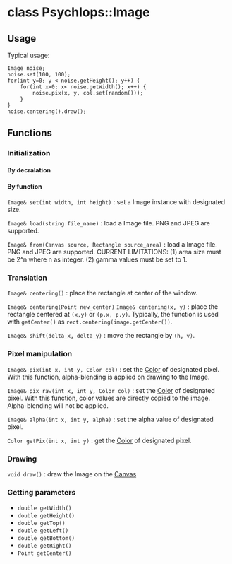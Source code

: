 class Psychlops::Image
==========================

Usage
----------

Typical usage:
~~~
Image noise;
noise.set(100, 100);
for(int y=0; y < noise.getHeight(); y++) {
	for(int x=0; x< noise.getWidth(); x++) {
		noise.pix(x, y, col.set(random()));
	}
}
noise.centering().draw();
~~~

Functions
----------------

### Initialization

#### By decralation

#### By function

`Image& set(int width, int height)`
: set a Image instance with designated size.

`Image& load(string file_name)`
: load a Image file. PNG and JPEG are supported.

`Image& from(Canvas source, Rectangle source_area)`
: load a Image file. PNG and JPEG are supported. CURRENT LIMITATIONS: (1) area size must be 2^n where n as integer. (2) gamma values must be set to 1.

### Translation

`Image& centering()`
: place the rectangle at center of the window.

`Image& centering(Point new_center)`
`Image& centering(x, y)`
: place the rectangle centered at `(x,y)` or `(p.x, p.y)`. Typically, the function is used with `getCenter()` as `rect.centering(image.getCenter())`.

`Image& shift(delta_x, delta_y)`
: move the rectangle by `(h, v)`.

### Pixel manipulation

`Image& pix(int x, int y, Color col)`
: set the [Color](Color) of designated pixel. With this function, alpha-blending is applied on drawing to the Image.

`Image& pix_raw(int x, int y, Color col)`
: set the [Color](Color) of designated pixel. With this function, color values are directly copied to the image. Alpha-blending will not be applied.

`Image& alpha(int x, int y, alpha)`
: set the alpha value of designated pixel.

`Color getPix(int x, int y)`
: get the [Color](Color) of designated pixel.


### Drawing

`void draw()`
: draw the Image on the [Canvas](Canvas)

### Getting parameters

- `double getWidth()`
- `double getHeight()`
- `double getTop()`
- `double getLeft()`
- `double getBottom()`
- `double getRight()`
- `Point getCenter()`